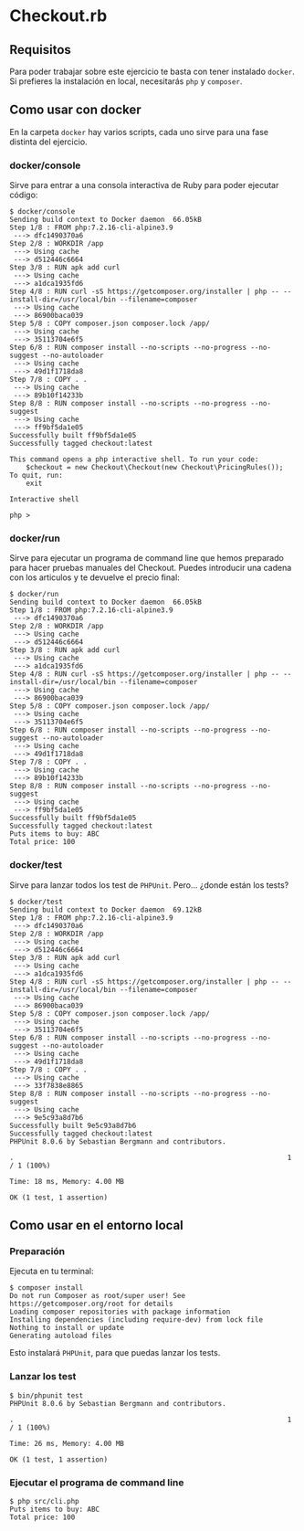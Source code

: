 # Checkout.rb

## Requisitos

Para poder trabajar sobre este ejercicio te basta con tener instalado `docker`. Si prefieres la instalación en local, necesitarás `php` y `composer`.

## Como usar con docker

En la carpeta `docker` hay varios scripts, cada uno sirve para una fase distinta del ejercicio.

### docker/console

Sirve para entrar a una consola interactiva de Ruby para poder ejecutar código:

```terminal
$ docker/console
Sending build context to Docker daemon  66.05kB
Step 1/8 : FROM php:7.2.16-cli-alpine3.9
 ---> dfc1490370a6
Step 2/8 : WORKDIR /app
 ---> Using cache
 ---> d512446c6664
Step 3/8 : RUN apk add curl
 ---> Using cache
 ---> a1dca1935fd6
Step 4/8 : RUN curl -sS https://getcomposer.org/installer | php -- --install-dir=/usr/local/bin --filename=composer
 ---> Using cache
 ---> 86900baca039
Step 5/8 : COPY composer.json composer.lock /app/
 ---> Using cache
 ---> 35113704e6f5
Step 6/8 : RUN composer install --no-scripts --no-progress --no-suggest --no-autoloader
 ---> Using cache
 ---> 49d1f1718da8
Step 7/8 : COPY . .
 ---> Using cache
 ---> 89b10f14233b
Step 8/8 : RUN composer install --no-scripts --no-progress --no-suggest
 ---> Using cache
 ---> ff9bf5da1e05
Successfully built ff9bf5da1e05
Successfully tagged checkout:latest

This command opens a php interactive shell. To run your code:
    $checkout = new Checkout\Checkout(new Checkout\PricingRules());
To quit, run:
    exit

Interactive shell

php >
```

### docker/run

Sirve para ejecutar un programa de command line que hemos preparado para hacer pruebas manuales del Checkout. Puedes introducir una cadena con los articulos y te devuelve el precio final:

```terminal
$ docker/run
Sending build context to Docker daemon  66.05kB
Step 1/8 : FROM php:7.2.16-cli-alpine3.9
 ---> dfc1490370a6
Step 2/8 : WORKDIR /app
 ---> Using cache
 ---> d512446c6664
Step 3/8 : RUN apk add curl
 ---> Using cache
 ---> a1dca1935fd6
Step 4/8 : RUN curl -sS https://getcomposer.org/installer | php -- --install-dir=/usr/local/bin --filename=composer
 ---> Using cache
 ---> 86900baca039
Step 5/8 : COPY composer.json composer.lock /app/
 ---> Using cache
 ---> 35113704e6f5
Step 6/8 : RUN composer install --no-scripts --no-progress --no-suggest --no-autoloader
 ---> Using cache
 ---> 49d1f1718da8
Step 7/8 : COPY . .
 ---> Using cache
 ---> 89b10f14233b
Step 8/8 : RUN composer install --no-scripts --no-progress --no-suggest
 ---> Using cache
 ---> ff9bf5da1e05
Successfully built ff9bf5da1e05
Successfully tagged checkout:latest
Puts items to buy: ABC
Total price: 100
```

### docker/test

Sirve para lanzar todos los test de `PHPUnit`. Pero... ¿donde están los tests?

```terminal
$ docker/test
Sending build context to Docker daemon  69.12kB
Step 1/8 : FROM php:7.2.16-cli-alpine3.9
 ---> dfc1490370a6
Step 2/8 : WORKDIR /app
 ---> Using cache
 ---> d512446c6664
Step 3/8 : RUN apk add curl
 ---> Using cache
 ---> a1dca1935fd6
Step 4/8 : RUN curl -sS https://getcomposer.org/installer | php -- --install-dir=/usr/local/bin --filename=composer
 ---> Using cache
 ---> 86900baca039
Step 5/8 : COPY composer.json composer.lock /app/
 ---> Using cache
 ---> 35113704e6f5
Step 6/8 : RUN composer install --no-scripts --no-progress --no-suggest --no-autoloader
 ---> Using cache
 ---> 49d1f1718da8
Step 7/8 : COPY . .
 ---> Using cache
 ---> 33f7838e8865
Step 8/8 : RUN composer install --no-scripts --no-progress --no-suggest
 ---> Using cache
 ---> 9e5c93a8d7b6
Successfully built 9e5c93a8d7b6
Successfully tagged checkout:latest
PHPUnit 8.0.6 by Sebastian Bergmann and contributors.

.                                                                   1 / 1 (100%)

Time: 18 ms, Memory: 4.00 MB

OK (1 test, 1 assertion)
```

## Como usar en el entorno local

### Preparación

Ejecuta en tu terminal:

```terminal
$ composer install
Do not run Composer as root/super user! See https://getcomposer.org/root for details
Loading composer repositories with package information
Installing dependencies (including require-dev) from lock file
Nothing to install or update
Generating autoload files
```

Esto instalará `PHPUnit`, para que puedas lanzar los tests.

### Lanzar los test

```terminal
$ bin/phpunit test
PHPUnit 8.0.6 by Sebastian Bergmann and contributors.

.                                                                   1 / 1 (100%)

Time: 26 ms, Memory: 4.00 MB

OK (1 test, 1 assertion)
```

### Ejecutar el programa de command line

```terminal
$ php src/cli.php
Puts items to buy: ABC
Total price: 100
```
